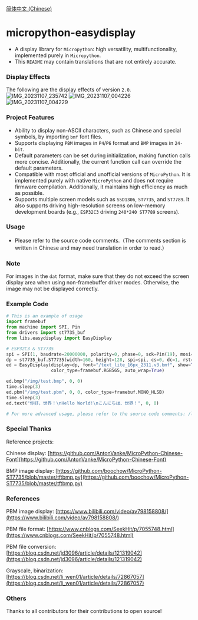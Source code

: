 [简体中文 (Chinese)](./README.ZH-CN.md)

# micropython-easydisplay
- A display library for `Micropython`: high versatility, multifunctionality, implemented purely in `Micropython`.
-  This `README` may contain translations that are not entirely accurate.

### Display Effects
The following are the display effects of version `2.0`.
![IMG_20231107_235742](https://github.com/funnygeeker/micropython-easydisplay/assets/96659329/f76a7713-7397-4a99-8ccd-37af7ebe0cbe)
![IMG_20231107_004226](https://github.com/funnygeeker/micropython-easydisplay/assets/96659329/e765b55a-45bb-486a-b15e-5161b4d876fa)
![IMG_20231107_004229](https://github.com/funnygeeker/micropython-easydisplay/assets/96659329/f82910c4-b515-4ffd-a00c-9eafffcbb0bf)

### Project Features
- Ability to display non-ASCII characters, such as Chinese and special symbols, by importing `bmf` font files.
- Supports displaying `PBM` images in `P4`/`P6` format and `BMP` images in `24-bit`.
- Default parameters can be set during initialization, making function calls more concise. Additionally, the current function call can override the default parameters.
- Compatible with most official and unofficial versions of `MicroPython`. It is implemented purely with native `MicroPython` and does not require firmware compilation. Additionally, it maintains high efficiency as much as possible.
- Supports multiple screen models such as `SSD1306`, `ST7735`, and `ST7789`. It also supports driving high-resolution screens on low-memory development boards (e.g., `ESP32C3` driving `240*240 ST7789` screens).

### Usage
- Please refer to the source code comments.（The comments section is written in Chinese and may need translation in order to read.）

### Note
For images in the `dat` format, make sure that they do not exceed the screen display area when using non-framebuffer driver modes. Otherwise, the image may not be displayed correctly.

### Example Code
```python
# This is an example of usage
import framebuf
from machine import SPI, Pin
from drivers import st7735_buf
from libs.easydisplay import EasyDisplay

# ESP32C3 & ST7735
spi = SPI(1, baudrate=20000000, polarity=0, phase=0, sck=Pin(19), mosi=Pin(18))
dp = st7735_buf.ST7735(width=160, height=128, spi=spi, cs=0, dc=1, rst=11, rotation=1)
ed = EasyDisplay(display=dp, font="/text_lite_16px_2311.v3.bmf", show=True, color=0xFFFF, clear=True,
                 color_type=framebuf.RGB565, auto_wrap=True)

ed.bmp("/img/test.bmp", 0, 0)
time.sleep(3)
ed.pbm("/img/test.pbm", 0, 0, color_type=framebuf.MONO_HLSB)
time.sleep(3)
ed.text("你好，世界！\nHello World!\nこんにちは、世界！", 0, 0)

# For more advanced usage, please refer to the source code comments: /libs/easydisplay.py
```

### Special Thanks
Reference projects:

Chinese display: [https://github.com/AntonVanke/MicroPython-Chinese-Font](https://github.com/AntonVanke/MicroPython-Chinese-Font)

BMP image display: [https://github.com/boochow/MicroPython-ST7735/blob/master/tftbmp.py](https://github.com/boochow/MicroPython-ST7735/blob/master/tftbmp.py)

### References
PBM image display: [https://www.bilibili.com/video/av798158808/](https://www.bilibili.com/video/av798158808/)

PBM file format: [https://www.cnblogs.com/SeekHit/p/7055748.html](https://www.cnblogs.com/SeekHit/p/7055748.html)

PBM file conversion: [https://blog.csdn.net/jd3096/article/details/121319042](https://blog.csdn.net/jd3096/article/details/121319042)

Grayscale, binarization: [https://blog.csdn.net/li_wen01/article/details/72867057](https://blog.csdn.net/li_wen01/article/details/72867057)

### Others
Thanks to all contributors for their contributions to open source!
